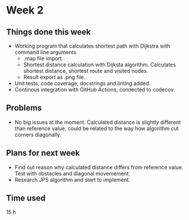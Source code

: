 # Week 2
## Things done this week
* Working program that calculates shortest path with Dijkstra with command line arguments
  * .map file import.
  * Shortest distance calculation with Dijksta algorithm. Calculates shortest distance, shortest route and visited nodes.
  * Result export as .png file.
* Unit tests, code coverage, docstrings and linting added.
* Continous integration with GitHub Actions, connected to codecov.

## Problems
* No big issues at the moment. Calculated distance is slightly different than reference value, could be related to the way how algorithm cut corners diagonally.

## Plans for next week
* Find out reason why calculated distance differs from reference value. Test with obstacles and diagonal movemement. 
* Research JPS algorithm and start to implement.

## Time used
15 h
